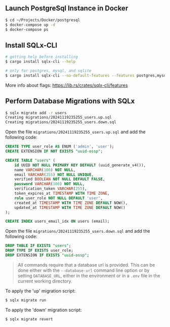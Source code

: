 ## Launch PostgreSql Instance in Docker

```bash
$ cd ~/Projects/Docker/postgresql
$ docker-compose up -d
$ docker-compose ps
```

## Install SQLx-CLI

```bash
# getting help before installing
$ cargo install sqlx-cli --help

# only for postgres, mysql, and sqlite
$ cargo install sqlx-cli --no-default-features --features postgres,mysql,sqlite
```

More info about flags: https://lib.rs/crates/sqlx-cli/features

## Perform Database Migrations with SQLx

```bash
$ sqlx migrate add -r users
Creating migrations/20241119235255_users.up.sql
Creating migrations/20241119235255_users.down.sql
```

Open the file `migrations/20241119235255_users.up.sql` and add the following code:

```sql
CREATE TYPE user_role AS ENUM ('admin', 'user');
CREATE EXTENSION IF NOT EXISTS "uuid-ossp";

CREATE TABLE "users" (
    id UUID NOT NULL PRIMARY KEY DEFAULT (uuid_generate_v4()),
    name VARCHAR(100) NOT NULL,
    email VARCHAR(255) NOT NULL UNIQUE,
    verified BOOLEAN NOT NULL DEFAULT FALSE,
    password VARCHAR(100) NOT NULL,
    verification_token VARCHAR(255),
    token_expires_at TIMESTAMP WITH TIME ZONE,
    role user_role NOT NULL DEFAULT 'user',
    created_at TIMESTAMP WITH TIME ZONE DEFAULT NOW(),
    updated_at TIMESTAMP WITH TIME ZONE DEFAULT NOW()
);

CREATE INDEX users_email_idx ON users (email);
```

Open the file `migrations/20241119235255_users.down.sql` and add the following code:

```sql
DROP TABLE IF EXISTS "users";
DROP TYPE IF EXISTS user_role;
DROP EXTENSION IF EXISTS "uuid-ossp";
```

> All commands require that a database url is provided. This can be done either with the `--database-url` command line option or by setting `DATABASE_URL`, either in the environment or in a `.env` file in the current working directory.

To apply the 'up' migration script:

```bash
$ sqlx migrate run
```

To apply the 'down' migration script:

```bash
$ sqlx migrate revert
```
